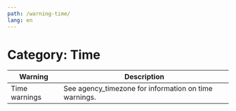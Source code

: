 ```yaml
---
path: /warning-time/
lang: en
---
```


# Category: Time
 
| Warning      | Description                                           |
|---------------|-------------------------------------------------------|
| Time warnings | See agency_timezone for information on time warnings. |
